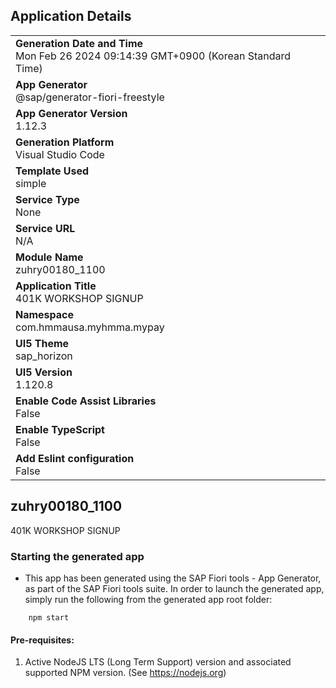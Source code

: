 ## Application Details
|               |
| ------------- |
|**Generation Date and Time**<br>Mon Feb 26 2024 09:14:39 GMT+0900 (Korean Standard Time)|
|**App Generator**<br>@sap/generator-fiori-freestyle|
|**App Generator Version**<br>1.12.3|
|**Generation Platform**<br>Visual Studio Code|
|**Template Used**<br>simple|
|**Service Type**<br>None|
|**Service URL**<br>N/A
|**Module Name**<br>zuhry00180_1100|
|**Application Title**<br>401K WORKSHOP SIGNUP|
|**Namespace**<br>com.hmmausa.myhmma.mypay|
|**UI5 Theme**<br>sap_horizon|
|**UI5 Version**<br>1.120.8|
|**Enable Code Assist Libraries**<br>False|
|**Enable TypeScript**<br>False|
|**Add Eslint configuration**<br>False|

## zuhry00180_1100

401K WORKSHOP SIGNUP

### Starting the generated app

-   This app has been generated using the SAP Fiori tools - App Generator, as part of the SAP Fiori tools suite.  In order to launch the generated app, simply run the following from the generated app root folder:

```
    npm start
```

#### Pre-requisites:

1. Active NodeJS LTS (Long Term Support) version and associated supported NPM version.  (See https://nodejs.org)


